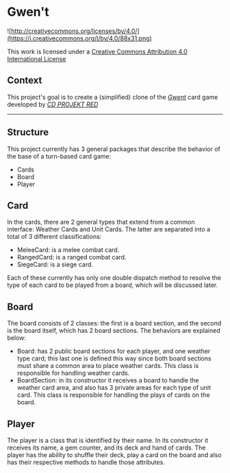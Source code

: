 # Gwen't

![http://creativecommons.org/licenses/by/4.0/](https://i.creativecommons.org/l/by/4.0/88x31.png)

This work is licensed under a
[Creative Commons Attribution 4.0 International License](http://creativecommons.org/licenses/by/4.0/)

Context
-------

This project's goal is to create a (simplified) clone of the
[_Gwent_](https://www.playgwent.com/en) card game developed by [_CD PROJEKT RED_](https://cdprojektred.com/en/)

---

## Structure

This project currently has 3 general packages that describe the behavior of the base of a turn-based card game:

* Cards
* Board
* Player

## Card
In the cards, there are 2 general types that extend from a common interface: Weather Cards and Unit Cards. The latter are separated into a total of 3 different classifications:

* MeleeCard: is a melee combat card.
* RangedCard: is a ranged combat card.
* SiegeCard: is a siege card.

Each of these currently has only one double dispatch method to resolve the type of each card to be played from a board, which will be discussed later.

## Board

The board consists of 2 classes: the first is a board section, and the second is the board itself, which has 2 board sections. The behaviors are explained below:

* Board: has 2 public board sections for each player, and one weather type card; this last one is defined this way since both board sections must share a common area to place weather cards. This class is responsible for handling weather cards.
* BoardSection: in its constructor it receives a board to handle the weather card area, and also has 3 private areas for each type of unit card. This class is responsible for handling the plays of cards on the board.


## Player

The player is a class that is identified by their name. In its constructor it receives its name, a gem counter, and its deck and hand of cards. The player has the ability to shuffle their deck, play a card on the board and also has their respective methods to handle those attributes.
